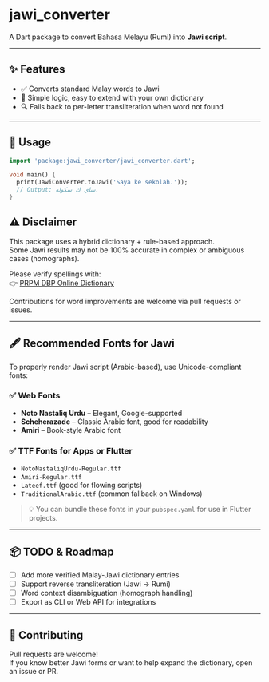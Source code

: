 # jawi_converter

A Dart package to convert Bahasa Melayu (Rumi) into **Jawi script**.  

---

## ✨ Features

- ✅ Converts standard Malay words to Jawi  
- 🔧 Simple logic, easy to extend with your own dictionary  
- 🔍 Falls back to per-letter transliteration when word not found  

---

## 🚀 Usage

```dart
import 'package:jawi_converter/jawi_converter.dart';

void main() {
  print(JawiConverter.toJawi('Saya ke sekolah.'));
  // Output: ساي ك سكوله.
}
```
## ⚠️ Disclaimer

This package uses a hybrid dictionary + rule-based approach.  
Some Jawi results may not be 100% accurate in complex or ambiguous cases (homographs).

Please verify spellings with:  
👉 [PRPM DBP Online Dictionary](https://prpm.dbp.gov.my/)

Contributions for word improvements are welcome via pull requests or issues.

---

## 🖋 Recommended Fonts for Jawi

To properly render Jawi script (Arabic-based), use Unicode-compliant fonts:

### ✅ Web Fonts

- **Noto Nastaliq Urdu** – Elegant, Google-supported  
- **Scheherazade** – Classic Arabic font, good for readability  
- **Amiri** – Book-style Arabic font

### ✅ TTF Fonts for Apps or Flutter

- `NotoNastaliqUrdu-Regular.ttf`  
- `Amiri-Regular.ttf`  
- `Lateef.ttf` (good for flowing scripts)  
- `TraditionalArabic.ttf` (common fallback on Windows)

> 💡 You can bundle these fonts in your `pubspec.yaml` for use in Flutter projects.

---

## 📦 TODO & Roadmap

- [ ] Add more verified Malay-Jawi dictionary entries  
- [ ] Support reverse transliteration (Jawi → Rumi)  
- [ ] Word context disambiguation (homograph handling)  
- [ ] Export as CLI or Web API for integrations  

---

## 🤝 Contributing

Pull requests are welcome!  
If you know better Jawi forms or want to help expand the dictionary, open an issue or PR.
